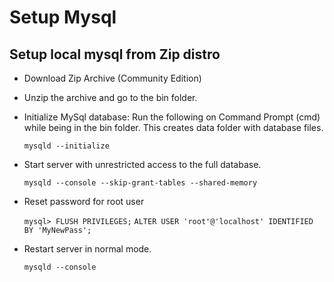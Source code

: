 # Setup Mysql

## Setup local mysql from Zip distro

* Download Zip Archive (Community Edition)
* Unzip the archive and go to the bin folder.
* Initialize MySql database: Run the following on Command Prompt (cmd) while being in the bin folder. This creates data folder with database files.

   `mysqld --initialize`
   
* Start server with unrestricted access to the full database.

    `mysqld --console --skip-grant-tables --shared-memory`
    
* Reset password for root user
 
    `mysql> FLUSH PRIVILEGES;`
    `ALTER USER 'root'@'localhost' IDENTIFIED BY 'MyNewPass';`
    
* Restart server in normal mode.

    `mysqld --console`

